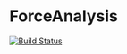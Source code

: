 # ForceAnalysis

[![Build Status](https://github.com/lindemann09/ForceAnalysis.jl/actions/workflows/CI.yml/badge.svg?branch=main)](https://github.com/lindemann09/ForceAnalysis.jl/actions/workflows/CI.yml?query=branch%3Amain)
